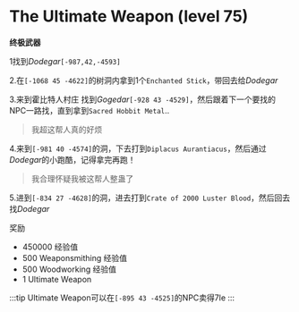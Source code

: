 # The Ultimate Weapon (level 75)
**终极武器**

1找到*Dodegar*`[-987,42,-4593]`

2.在`[-1068 45 -4622]`的树洞内拿到1个`Enchanted Stick`，带回去给*Dodegar*

3.来到霍比特人村庄 找到*Gogedar*`[-928 43 -4529]`，然后跟着下一个要找的NPC一路找，直到拿到`Sacred Hobbit Metal`..
>我超这帮人真的好烦

4.来到`[-981 40 -4574]`的洞，下去打到`Diplacus Aurantiacus`，然后通过*Dodegar*的小跑酷，记得拿完再跑！
>我合理怀疑我被这帮人整蛊了

5.进到`[-834 27 -4628]`的洞，进去打到`Crate of 2000 Luster Blood`，然后回去找*Dodegar*

奖励
+ 450000 经验值
+ 500 Weaponsmithing 经验值
+ 500 Woodworking 经验值
+ 1 Ultimate Weapon

:::tip
Ultimate Weapon可以在`[-895 43 -4525]`的NPC卖得7le
:::